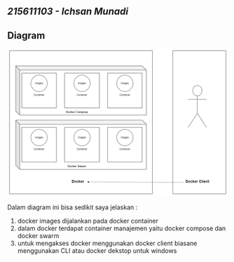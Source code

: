 ## _215611103 - Ichsan Munadi_

## Diagram 

![5](images/5.png)

Dalam diagram ini bisa sedikit saya jelaskan :
1. docker images dijalankan pada docker container
2. dalam docker terdapat container manajemen yaitu docker compose dan docker swarm
3. untuk mengakses docker menggunakan docker client biasane menggunakan CLI atau docker dekstop untuk windows